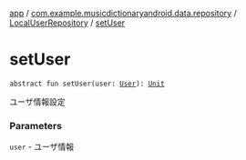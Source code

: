 [app](../../index.md) / [com.example.musicdictionaryandroid.data.repository](../index.md) / [LocalUserRepository](index.md) / [setUser](./set-user.md)

# setUser

`abstract fun setUser(user: `[`User`](../../com.example.musicdictionaryandroid.domain.model.entity/-user/index.md)`): `[`Unit`](https://kotlinlang.org/api/latest/jvm/stdlib/kotlin/-unit/index.html)

ユーザ情報設定

### Parameters

`user` - ユーザ情報